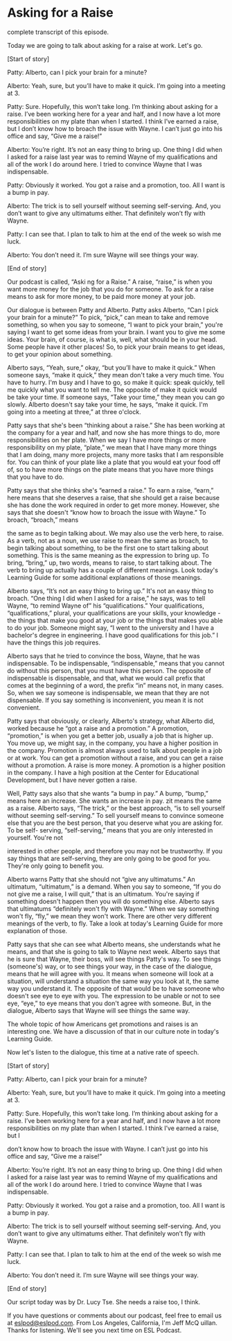 # Asking for a Raise

complete transcript of this episode.

Today we are going to talk about asking for a raise at work.  Let's go.

[Start of story]

Patty:  Alberto, can I pick your brain for a minute?

Alberto:  Yeah, sure, but you’ll have to make it quick.  I’m going into a meeting at 3.

Patty:  Sure.  Hopefully, this won’t take long.  I’m thinking about asking for a raise.  I’ve been working here for a year and half, and I now have a lot more responsibilities on my plate than when I started.  I think I’ve earned a raise, but I don’t know how to broach the issue with Wayne.  I can’t just go into his office and say, “Give me a raise!”

Alberto:  You’re right.  It’s not an easy thing to bring up.  One thing I did when I asked for a raise last year was to remind Wayne of my qualifications and all of the work I do around here.  I tried to convince Wayne that I was indispensable.

Patty:  Obviously it worked.  You got a raise and a promotion, too.  All I want is a bump in pay.

Alberto:  The trick is to sell yourself without seeming self-serving.  And, you don’t want to give any ultimatums either.  That definitely won’t fly with Wayne.

 Patty:  I can see that.  I plan to talk to him at the end of the week so wish me luck.

Alberto:  You don’t need it.  I’m sure Wayne will see things your way.

[End of story]

Our podcast is called, “Aski ng for a Raise.”  A raise, “raise,” is when you want more money for the job that you do for someone.  To ask for a raise means to ask for more money, to be paid more money at your job.

Our dialogue is between Patty and Alberto.  Patty asks Alberto, “Can I pick your brain for a minute?”  To pick, “pick,” can mean to take and remove something, so when you say to someone, “I want to pick your brain,” you're saying I want to get some ideas from your brain.  I want you to give me some ideas.  Your brain, of course, is what is, well, what should be in your head.  Some people have it other places!  So, to pick your brain means to get ideas, to get your opinion about something.

Alberto says, “Yeah, sure,” okay, “but you’ll have to make it quick.”  When someone says, “make it quick,” they mean don't take a very much time.  You have to hurry.  I'm busy and I have to go, so make it quick:  speak quickly, tell me quickly what you want to tell me.  The opposite of make it quick would be take your time.  If someone says, “Take your time,” they mean you can go slowly. Alberto doesn't say take your time, he says, “make it quick.  I'm going into a meeting at three,” at three o'clock.

Patty says that she's been “thinking about a raise.”  She has been working at the company for a year and half, and now she has more things to do, more responsibilities on her plate.  When we say I have more things or more responsibility on my plate, “plate,” we mean that I have many more things that I am doing, many more projects, many more tasks that I am responsible for.  You can think of your plate like a plate that you would eat your food off of, so to have more things on the plate means that you have more things that you have to do.

Patty says that she thinks she's “earned a raise.”  To earn a raise, “earn,” here means that she deserves a raise, that she should get a raise because she has done the work required in order to get more money.  However, she says that she doesn't “know how to broach the issue with Wayne.”  To broach, “broach,” means

 the same as to begin talking about.  We may also use the verb here, to raise.  As a verb, not as a noun, we use raise to mean the same as broach, to begin talking about something, to be the first one to start talking about something.  This is the same meaning as the expression to bring up.  To bring, “bring,” up, two words, means to raise, to start talking about.  The verb to bring up actually has a couple of different meanings.  Look today's Learning Guide for some additional explanations of those meanings.

Alberto says, “It’s not an easy thing to bring up.”  It's not an easy thing to broach. “One thing I did when I asked for a raise,” he says, was to tell Wayne, “to remind Wayne of” his “qualifications.”  Your qualifications, “qualifications,” plural, your qualifications are your skills, your knowledge - the things that make you good at your job or the things that makes you able to do your job.  Someone might say, “I went to the university and I have a bachelor's degree in engineering.  I have good qualifications for this job.”  I have the things this job requires.

Alberto says that he tried to convince the boss, Wayne, that he was indispensable.  To be indispensable, “indispensable,” means that you cannot do without this person, that you must have this person.  The opposite of indispensable is dispensable, and that, what we would call prefix that comes at the beginning of a word, the prefix “in” means not, in many cases.  So, when we say someone is indispensable, we mean that they are not dispensable.  If you say something is inconvenient, you mean it is not convenient.

Patty says that obviously, or clearly, Alberto's strategy, what Alberto did, worked because he “got a raise and a promotion.”  A promotion, “promotion,” is when you get a better job, usually a job that is higher up.  You move up, we might say, in the company, you have a higher position in the company.  Promotion is almost always used to talk about people in a job or at work.  You can get a promotion without a raise, and you can get a raise without a promotion.  A raise is more money.  A promotion is a higher position in the company.  I have a high position at the Center for Educational Development, but I have never gotten a raise.

Well, Patty says also that she wants “a bump in pay.”  A bump, “bump,” means here an increase.  She wants an increase in pay.  zit means the same as a raise. Alberto says, “The trick,” or the best approach, “is to sell yourself without seeming self-serving.”  To sell yourself means to convince someone else that you are the best person, that you deserve what you are asking for.  To be self- serving, “self-serving,” means that you are only interested in yourself.  You're not

 interested in other people, and therefore you may not be trustworthy.  If you say things that are self-serving, they are only going to be good for you.  They're only going to benefit you.

Alberto warns Patty that she should not “give any ultimatums.”  An ultimatum, “ultimatum,” is a demand.  When you say to someone, “If you do not give me a raise, I will quit,” that is an ultimatum.  You're saying if something doesn't happen then you will do something else.  Alberto says that ultimatums “definitely won't fly with Wayne.”  When we say something won't fly, “fly,” we mean they won't work. There are other very different meanings of the verb, to fly.  Take a look at today's Learning Guide for more explanation of those.

Patty says that she can see what Alberto means, she understands what he means, and that she is going to talk to Wayne next week.  Alberto says that he is sure that Wayne, their boss, will see things Patty's way.  To see things (someone's) way, or to see things your way, in the case of the dialogue, means that he will agree with you.  It means when someone will look at a situation, will understand a situation the same way you look at it, the same way you understand it.  The opposite of that would be to have someone who doesn't see eye to eye with you.  The expression to be unable or not to see eye, “eye,” to eye means that you don't agree with someone.  But, in the dialogue, Alberto says that Wayne will see things the same way.

The whole topic of how Americans get promotions and raises is an interesting one.  We have a discussion of that in our culture note in today's Learning Guide.

Now let's listen to the dialogue, this time at a native rate of speech.

[Start of story]

Patty:  Alberto, can I pick your brain for a minute?

Alberto:  Yeah, sure, but you’ll have to make it quick.  I’m going into a meeting at 3.

Patty:  Sure.  Hopefully, this won’t take long.  I’m thinking about asking for a raise.  I’ve been working here for a year and half, and I now have a lot more responsibilities on my plate than when I started.  I think I’ve earned a raise, but I

 don’t know how to broach the issue with Wayne.  I can’t just go into his office and say, “Give me a raise!”

Alberto:  You’re right.  It’s not an easy thing to bring up.  One thing I did when I asked for a raise last year was to remind Wayne of my qualifications and all of the work I do around here.  I tried to convince Wayne that I was indispensable.

Patty:  Obviously it worked.  You got a raise and a promotion, too.  All I want is a bump in pay.

Alberto:  The trick is to sell yourself without seeming self-serving.  And, you don’t want to give any ultimatums either.  That definitely won’t fly with Wayne.

Patty:  I can see that.  I plan to talk to him at the end of the week so wish me luck.

Alberto:  You don’t need it.  I’m sure Wayne will see things your way.

[End of story]

Our script today was by Dr. Lucy Tse.  She needs a raise too, I think.

If you have questions or comments about our podcast, feel free to email us at eslpod@eslpod.com.  From Los Angeles, California, I'm Jeff McQ uillan.  Thanks for listening.  We'll see you next time on ESL Podcast.



